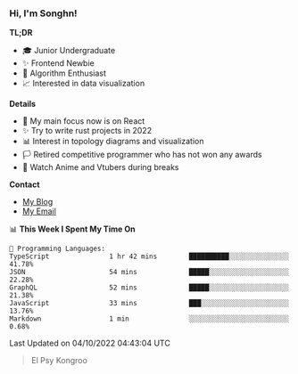 ### Hi, I'm Songhn!

**TL;DR**

- 🎓 Junior Undergraduate
- ✨ Frontend Newbie
- 🎈 Algorithm Enthusiast
- 📈 Interested in data visualization

**Details**

- 🎯 My main focus now is on React
- ✨ Try to write rust projects in 2022
- 📊 Interest in topology diagrams and visualization
- 🏳️ Retired competitive programmer who has not won any awards
- 🍵 Watch Anime and Vtubers during breaks

**Contact**
- [My Blog](https://blog.songhn.com)
- [My Email](mailto:songhn233@gmail.com)

<!--START_SECTION:waka-->
📊 **This Week I Spent My Time On** 

```text
💬 Programming Languages: 
TypeScript               1 hr 42 mins        ██████████░░░░░░░░░░░░░░░   41.78% 
JSON                     54 mins             █████░░░░░░░░░░░░░░░░░░░░   22.28% 
GraphQL                  52 mins             █████░░░░░░░░░░░░░░░░░░░░   21.38% 
JavaScript               33 mins             ███░░░░░░░░░░░░░░░░░░░░░░   13.76% 
Markdown                 1 min               ░░░░░░░░░░░░░░░░░░░░░░░░░   0.68%

```


 Last Updated on 04/10/2022 04:43:04 UTC
<!--END_SECTION:waka-->

> El Psy Kongroo
